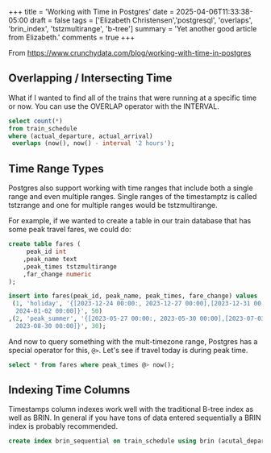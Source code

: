 +++
title = 'Working with Time in Postgres'
date = 2025-04-06T11:33:38-05:00
draft = false
tags = ['Elizabeth Christensen','postgresql', 'overlaps', 'brin_index', 'tstzmultirange', 'b-tree']
summary = 'Yet another good article from Elizabeth.'
comments = true
+++

From https://www.crunchydata.com/blog/working-with-time-in-postgres

## Overlapping / Intersecting Time

What if I wanted to find all of the trains that were running at a specific time
or now.
You can use the OVERLAP operator with the INTERVAL.

```sql
select count(*)
from train_schedule
where (actual_departure, actual_arrival)
 overlaps (now(), now() - interval '2 hours');
```

## Time Range Types

Postgres also support working with time ranges that include both a single range
and even multiple ranges.
Single ranges of the timestamptz is called tstzrange and one for multiple
ranges would be tstzmultirange.

For example, if we wanted to create a table in our train database that has some
peak travel fares, we could do:

```sql
create table fares (
     peak_id int
    ,peak_name text
    ,peak_times tstzmultirange
    ,far_change numeric
);

insert into fares(peak_id, peak_name, peak_times, fare_change) values
 (1, 'holiday', '{[2023-12-24 00:00:, 2023-12-27 00:00],[2023-12-31 00:00,
  2024-01-02 00:00]}', 50)
,(2, 'peak_summer', '{[2023-05-27 00:00:, 2023-05-30 00:00],[2023-07-03 00:00,
  2023-08-30 00:00]}', 30);
```

And now to query something with the mult-timezone range, Postgres has a special
operator for this, `@>`.
Let's see if travel today is during peak time.

```sql
select * from fares where peak_times @> now();
```

## Indexing Time Columns

Timestamps column indexes work well with the traditional B-tree index as well
as BRIN.
In general if you have tons of data entered sequentially a BRIN index is
probably recommended.

```sql
create index brin_sequential on train_schedule using brin (acutal_departure);
```
